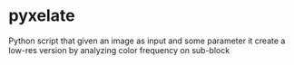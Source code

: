 # pyxelate
Python script that given an image as input and some parameter it create a low-res version by analyzing color frequency on sub-block

